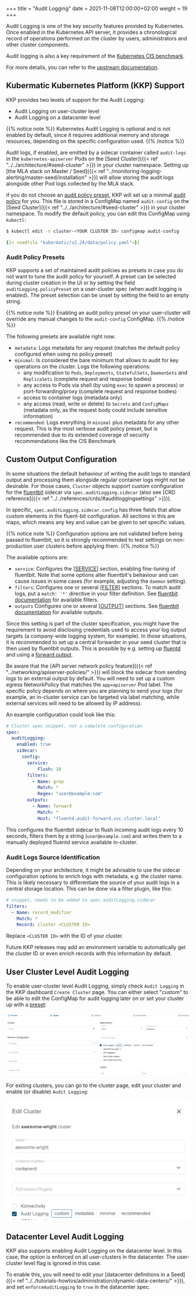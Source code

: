 
+++
title = "Audit Logging"
date = 2021-11-08T12:00:00+02:00
weight = 19
+++

Audit Logging is one of the key security features provided by Kubernetes. Once enabled in the Kubernetes API server, it provides a chronological record of operations performed on the cluster by users, administrators and other cluster components.

Audit logging is also a key requirement of the [Kubernetes CIS benchmark](https://www.cisecurity.org/benchmark/kubernetes/).

For more details, you can refer to the [upstream documentation](https://kubernetes.io/docs/tasks/debug-application-cluster/audit/).

## Kubermatic Kubernetes Platform (KKP) Support
KKP provides two levels of support for the Audit Logging:

* Audit Logging on user-cluster level
* Audit Logging on a datacenter level

{{% notice note %}}
Kubernetes Audit Logging is optional and is not enabled by default, since it requires additional memory and storage resources, depending on the specific configuration used.
{{% /notice %}}

Audit logs, if enabled, are emitted by a sidecar container called `audit-logs` in the `kubernetes-apiserver` Pods on the [Seed Cluster]({{< ref "../../architecture/#seed-cluster" >}}) in your cluster namespace. Setting up [the MLA stack on Master / Seed]({{< ref "../monitoring-logging-alerting/master-seed/installation" >}}) will allow storing the audit logs alongside other Pod logs collected by the MLA stack.

if you do not choose an [audit policy preset](#audit-policy-presets), KKP will set up a minimal [audit policy](https://kubernetes.io/docs/tasks/debug-application-cluster/audit/#audit-policy) for you.
This file is stored in a ConfigMap named `audit-config` on the [Seed Cluster]({{< ref "../../architecture/#seed-cluster" >}}) in your cluster namespace. To modify the default policy, you can edit this ConfigMap using `kubectl`:

```bash
$ kubectl edit -n cluster-<YOUR CLUSTER ID> configmap audit-config
```

```yaml
{{< readfile "kubermatic/v2.24/data/policy.yaml">}}
```

### Audit Policy Presets

KKP supports a set of maintained audit policies as presets in case you do not want to tune the audit policy for yourself.
A preset can be selected during cluster creation in the UI or by setting the field `auditLogging.policyPreset` on a
user-cluster spec (when audit logging is enabled). The preset selection can be unset by setting the field to an empty string.

{{% notice note %}}
Enabling an audit policy preset on your user-cluster will override any manual changes to the `audit-config` ConfigMap.
{{% /notice %}}

The following presets are available right now:

- `metadata`: Logs metadata for any request (matches the default policy configured when using no policy preset)
- `minimal`: Is considered the bare minimum that allows to audit for key operations on the cluster. Logs the following operations:
    - any modification to `Pods`, `Deployments`, `StatefulSets`, `DaemonSets` and `ReplicaSets` (complete request and response bodies)
    - any access to Pods via shell (by using `exec` to spawn a process) or port-forwarding/proxy (complete request and response bodies)
    - access to container logs (metadata only)
    - any access (read, write or delete) to `Secrets` and `ConfigMaps` (metadata only, as the request body could include sensitive information)
- `recommended`: Logs everything in `minimal` plus metadata for any other request. This is the most verbose audit policy preset, but is recommended due to its extended coverage of security recommendations like the CIS Benchmark

## Custom Output Configuration

In some situations the default behaviour of writing the audit logs to standard output and processing them alongside regular container logs might not be desirable. For those cases, `Cluster` objects support custom configuration for the [fluentbit](https://fluentbit.io/) sidecar via `spec.auditLogging.sidecar` (also see [CRD reference]({{< ref "../../references/crds/#auditloggingsettings" >}})).

In specific, `spec.auditLogging.sidecar.config` has three fields that allow custom elements in the fluent-bit configuration. All sections in this are maps, which means any key and value can be given to set specific values.

{{% notice note %}}
Configuration options are not validated before being passed to fluentbit, so it is strongly recommended to test settings on non-production user clusters before applying them.
{{% /notice %}}

The available options are:

- `service`: Configures the [[SERVICE]](https://docs.fluentbit.io/manual/administration/configuring-fluent-bit/classic-mode/configuration-file#config_section) section, enabling fine-tuning of fluentbit. Note that some options alter fluentbit's behaviour and can cause issues in some cases (for example, adjusting the `daemon` setting).
- `filters`: Configures one or several [[FILTER]](https://docs.fluentbit.io/manual/administration/configuring-fluent-bit/classic-mode/configuration-file#config_filter) sections. To match audit logs, put a `match: '*'` directive in your filter definition. See [fluentbit documentation](https://docs.fluentbit.io/manual/pipeline/filters) for available filters.
- `outputs` Configures one or several [[OUTPUT]](https://docs.fluentbit.io/manual/administration/configuring-fluent-bit/classic-mode/configuration-file#config_output) sections. See [fluentbit documentation](https://docs.fluentbit.io/manual/pipeline/outputs) for available outputs.

Since this setting is part of the cluster specification, you might have the requirement to avoid disclosing credentials used to access your log output targets (a company-wide logging system, for example). In those situations, it is recommended to set up a central forwarder in your seed cluster that is then used by fluentbit outputs. This is possible by e.g. setting up [fluentd](https://www.fluentd.org/) and using a [forward output](https://docs.fluentbit.io/manual/pipeline/outputs/forward).

Be aware that the [API server network policy feature]({{< ref "../networking/apiserver-policies/" >}}) will block the sidecar from sending logs to an external output by default. You will need to set up a custom egress NetworkPolicy that matches the `app=apiserver` Pod label. The specific policy depends on where you are planning to send your logs (for example, an in-cluster service can be targeted via label matching, while external services will need to be allowed by IP address).

An example configuration could look like this:

```yaml
# Cluster spec snippet, not a complete configuration
spec:
  auditLogging:
    enabled: true
    sidecar:
      config:
        service:
            Flush: 10
        filters:
          - Name: grep
            Match: *
            Regex: "user@example.com"
        outputs:
          - Name: forward
            Match: *
            Host: "fluentd.audit-forward.svc.cluster.local"
```

This configures the fluentbit sidecar to flush incoming audit logs every 10 seconds, filters them by a string (`user@example.com`) and writes them to a manually deployed fluentd service available in-cluster.

### Audit Logs Source Identification

Depending on your architecture, it might be advisable to use the sidecar configuration options to enrich logs with metadata, e.g. the cluster name. This is likely necessary to differentiate the source of your audit logs in a central storage location. This can be done via a filter plugin, like this:

```yaml
# snippet, needs to be added to spec.auditLogging.sidecar
filters:
  - Name: record_modifier
    Match: *
    Record: cluster <CLUSTER ID>
```

Replace `<CLUSTER ID>` with the ID of your cluster.

Future KKP releases may add an environment variable to automatically get the cluster ID or even enrich records with this information by default.

## User Cluster Level Audit Logging

To enable user-cluster level Audit Logging, simply check `Audit Logging` in the KKP dashboard `Create Cluster` page. You can either select "custom" to be able to edit the ConfigMap for audit logging later on or set your cluster up with a [preset](#audit-policy-presets):

![Create Cluster](01-create-cluster.png)

For exiting clusters, you can go to the cluster page, edit your cluster and enable (or disable) `Audit Logging`:

![Edit Cluster](01-edit-cluster.png)

## Datacenter Level Audit Logging

KKP also supports enabling Audit Logging on the datacenter level. In this case, the option is enforced on all user-clusters in the datacenter. The user-cluster level flag is ignored in this case.

To enable this, you will need to edit your [datacenter definitions in a Seed]({{< ref "../../tutorials-howtos/administration/dynamic-data-centers/" >}}), and set `enforceAuditLogging` to `true` in the datacenter spec.
